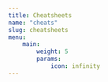 ```yaml
---
title: Cheatsheets
name: "cheats"
slug: cheatsheets
menu:
    main: 
        weight: 5
        params:
            icon: infinity
---
```

